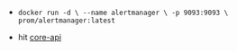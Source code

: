 * `docker run -d \
  --name alertmanager \
  -p 9093:9093 \
  prom/alertmanager:latest`

* hit [core-api](core-api.http)